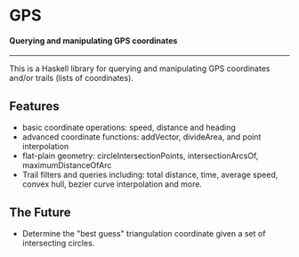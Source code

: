 GPS
=================
#### Querying and manipulating GPS coordinates
* * *

This is a Haskell library for querying and manipulating GPS
coordinates and/or trails (lists of coordinates).

Features
--------

- basic coordinate operations: speed, distance and heading
- advanced coordinate functions: addVector, divideArea, and point interpolation
- flat-plain geometry: circleIntersectionPoints, intersectionArcsOf, maximumDistanceOfArc
- Trail filters and queries including: total distance, time, average speed, convex hull, bezier curve interpolation and more.

The Future
---------- 

- Determine the "best guess" triangulation coordinate given a set of intersecting circles.
